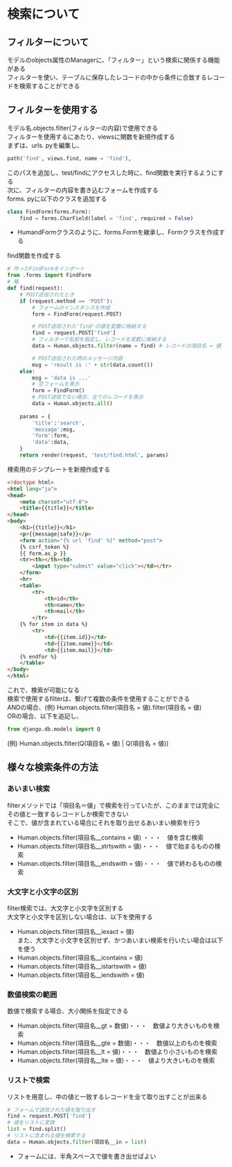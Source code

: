 # 検索について
## フィルターについて
モデルのobjects属性のManagerに、「フィルター」という検索に関係する機能がある  
フィルターを使い、テーブルに保存したレコードの中から条件に合致するレコードを検索することができる  

## フィルターを使用する
モデル名.objects.filter(フィルターの内容)で使用できる  
フィルターを使用するにあたり、viewsに関数を新規作成する  
まずは、urls. pyを編集し、  
```python
path('find', views.find, name = 'find'),
```  
このパスを追加し、test/findにアクセスした時に、find関数を実行するようにする  
次に、フィルターの内容を書き込むフォームを作成する  
forms. pyに以下のクラスを追加する  
```python
class FindForm(forms.Form):
    find = forms.CharField(label = 'find', required = False)
```  
* HumandFormクラスのように、forms.Formを継承し、Formクラスを作成する  

find関数を作成する
```python
# 作ったFindFormをインポート
from .forms import FindForm
# 略
def find(request):
    # POST送信されたとき
    if (request.method == 'POST'):
        # フォームのインスタンスを作成
        form = FindForm(request.POST)

        # POST送信された'find'の値を変数に格納する
        find = request.POST['find']
        # フィルターで名前を指定し、レコードを変数に格納する
        data = Human.objects.filter(name = find) # レコードの項目名 = 値

        # POST送信された時のメッセージ内容
        msg = 'result is :' + str(data.count())
    else:
        msg = 'data is ...'
        # 空フォームを表示
        form = FindForm()
        # POST送信でない場合、全てのレコードを表示
        data = Human.objects.all()
    
    params = {
        'title':'search',
        'message':msg,
        'form':form,
        'data':data,
    }
    return render(request, 'test/find.html', params)
```  

検索用のテンプレートを新規作成する  
```html
<!doctype html>
<html lang="ja">
<head>
    <meta charset="utf-8">
    <title>{{title}}</title>
</head>
<body>
    <h1>{{title}}</h1>
    <p>{{message|safe}}</p>
    <form action="{% url 'find' %}" method="post">
    {% csrf_token %}
    {{ form.as_p }}
    <tr><th></th><td>
        <input type="submit" value="click"></td></tr>
    </form>
    <hr>
    <table>
        <tr>
            <th>id</th>
            <th>name</th>
            <th>mail</th>
        </tr>
    {% for item in data %}
        <tr>
            <td>{{item.id}}</td>
            <td>{{item.name}}</td>
            <td>{{item.mail}}</td>
    {% endfor %}
    </table>
</body>
</html>
```  
これで、検索が可能になる  
検索で使用するfilterは、繋げて複数の条件を使用することができる  
ANDの場合、(例) Human.objects.filter(項目名 = 値).filter(項目名 = 値)  
ORの場合、以下を追記し、
```python
from django.db.models import Q
```  
(例) Human.objects.filter(Q(項目名 = 値) | Q(項目名 = 値))

## 様々な検索条件の方法
### あいまい検索
filterメソッドでは「項目名＝値」で検索を行っていたが、このままでは完全にその値と一致するレコードしか検索できない  
そこで、値が含まれている場合にそれを取り出せるあいまい検索を行う  
* Human.objects.filter(項目名__contains = 値) ・・・　値を含む検索
* Human.objects.filter(項目名__strtswith = 値)・・・　値で始まるものの検索  
* Human.objects.filter(項目名__endswith = 値)・・・　値で終わるものの検索  

### 大文字と小文字の区別
filter検索では、大文字と小文字を区別する  
大文字と小文字を区別しない場合は、以下を使用する
* Human.objects.filter(項目名__iexact = 値)  
また、大文字と小文字を区別せず、かつあいまい検索を行いたい場合は以下を使う  
* Human.objects.filter(項目名__icontains = 値)  
* Human.objects.filter(項目名__istartswith = 値)  
* Human.objects.filter(項目名__iendswith = 値)  

### 数値検索の範囲
数値で検索する場合、大小関係を指定できる  
* Human.objects.filter(項目名__gt = 数値)・・・　数値より大きいものを検索
* Human.objects.filter(項目名__gte = 数値)・・・　数値以上のものを検索
* Human.objects.filter(項目名__lt = 値)・・・　数値より小さいものを検索
* Human.objects.filter(項目名__lte = 値)・・・　値より大きいものを検索  

### リストで検索
リストを用意し、中の値と一致するレコードを全て取り出すことが出来る  
```python
# フォームで送信された値を取り出す
find = request.POST['find']
# 値をリストに変換
list = find.split()
# リストに含まれる値を検索する
data = Human.objects.filter(項目名__in = list)
```  
* フォームには、半角スペースで値を書き出せばよい
